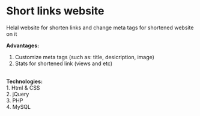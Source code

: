 # Short links website

Helal website for shorten links and change meta tags for shortened website on it<br>

<b>Advantages:</b> <br>
1. Customize meta tags (such as: title, desicription, image)
2. Stats for shortened link (views and etc)
<br>
<b>Technologies:</b> <br>
1. Html & CSS<br>
2. jQuery<br>
3. PHP<br>
4. MySQL<br>

